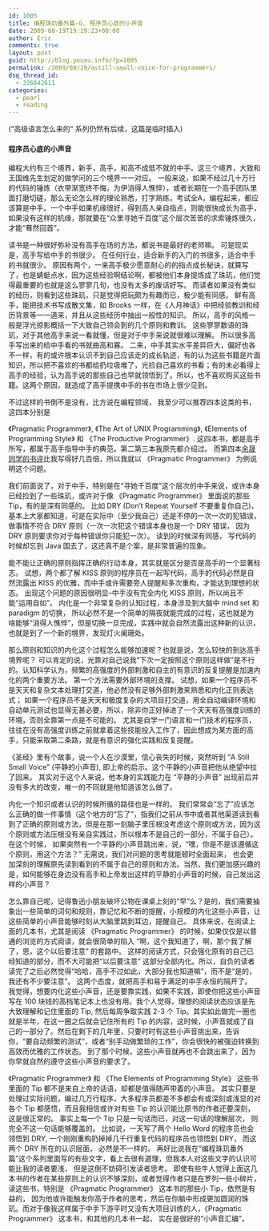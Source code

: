 ```yaml
---
id: 1005
title: 编程珠玑番外篇-G. 程序员心底的小声音
date: 2009-08-19T19:19:23+00:00
author: Eric
comments: true
layout: post
guid: http://blog.youxu.info/?p=1005
permalink: /2009/08/19/astill-small-voice-for-programmers/
dsq_thread_id:
  - 336642611
categories:
  - pearl
  - reading
---
```

(&#8220;高级语言怎么来的“ 系列仍然有后续，这篇是临时插入)

#### 程序员心底的小声音

编程大约有三个境界，新手，高手，和高不成低不就的中手。这三个境界，大致和王国维先生划定的做学问的三个境界一一对应。 一般来说，如果不经过几十万行的代码的锤炼（衣带渐宽终不悔，为伊消得人憔悴），或者长期在一个高手团队里面打磨切磋，那么无论怎么样的理论熟悉，打字熟练，考试全A，编程起来，都应该算是中手。一个中手如果机缘很好，得到高人亲自指点，则能很快成长为高手，如果没有这样的机缘，那就要在“众里寻她千百度”这个层次苦苦的求索锤炼很久，才能“蓦然回首”。

读书是一种很好弥补没有高手在场的方法，都说书是最好的老师嘛。 可是现实是，高手写给中手的书很少。 在任何行业，适合新手的入门的书很多，适合中手的书就很少。 原因有两个，一来高手极少愿意耐心的的指点成长秘诀，就算写了，也是蜻蜓点水，因为这些经验啊结论啊，都被他们本身提炼成了珠玑，他们觉得最重要的也就是这么寥寥几句，也没有太多的废话好写。 而读者如果没有类似的经历，则看到这些珠玑，只是觉得把玩颇为有趣而已，极少能有同感。 鲜有高手，能把技术书写成散文集，如 Brooks 一样，在《人月神话》中把经验教训和经历背景等一一道来，并且从这些经历中抽出一般性的知识。 所以，高手的风格一般是浮光掠影概括一下大致自己领会到的几个原则和教训。 这些寥寥数语的珠玑，对于其他高手来说一看就懂，但是对于中手来说就很难以理解。 所以很多高手写出来的给中手看的书就曲高和寡。 二来，中手其实水平差异巨大，偏好也各不一样，有的或许根本认识不到自己应该走的成长轨迹，有的认为这些书籍是片面知识，所以把不喜欢的书都给扔垃圾堆了，光捡自己喜欢的书看；有的未必看得上高手的经验，认为高手说的那些自己也早就领悟到了。所以，也不喜欢购买这些书籍。这两个原因，就造成了高手提携中手的书在市场上很少见到。

不过这样的书倒不是没有，比方说在编程领域， 我至少可以推荐四本这类的书，这四本分别是
  
《Pragmatic Programmer》, 《The Art of UNIX Programming》, 《Elements of Programming Style》 和 《The Productive Programmer》. 这四本书，都是高手所写，都属于高手指导中手的典范。第二第三本我原先都介绍过。 而第四本[余晟同学的书评](http://www.luanxiang.org/blog/archives/593.html)比我写得好几百倍，所以我就以 《Pragmatic Programmer》 为例说明这个问题。

我们前面说了，对于中手，特别是在“寻她千百度”这个层次的中手来说，或许本身已经捡到了一些珠玑，或许对于像 《Pragmatic Programmer》 里面说的那些 Tip，有的是深有同感的。 比如 DRY (Don&#8217;t Repeat Yourself 不要重复你自己)， 基本上大家都知道，可是在实际中（至少我自己）还是不停的一次一次的犯错误，做事情不符合 DRY 原则（一次一次犯这个错误本身也是一个 DRY 错误， 因为 DRY 原则要求你对于每种错误你只能犯一次）。 读到的时候深有同感， 写代码的时候却忘到 Java 国去了，这还真不是个案，是非常普遍的现象。

能不能让正确的原则指挥正确的行动本身，其实就是区分是否是高手的一个显著标志。 试想，两个都了解 KISS 原则的程序员在一起写代码，高手的代码必然是自然流露出 KISS 的优雅，而中手或许需要旁人提醒和多次重构，才能达到理想的状态。 出现这个问题的原因很明显&#8211;中手没有完全内化 KISS 原则，所以尚且不能“运用自如”。 内化是一个非常复杂的认知过程，本身涉及到大脑中 mind set 和 paradigm 的切换， 所以必然不是一个简单的隔夜就能完成的过程，这也就是为啥能够“消得人憔悴”，但是切换一旦完成，实践中就会自然流露出这种新的认识，也就是到了一个新的境界，发现灯火阑珊处。

那么原则和知识的内化这个过程怎么能够加速呢？也就是说，怎么较快的到达高手境界呢？ 可以肯定的说，光靠对自己说我“下次一定按照这个原则这样做”是不行的。认知科学认为，频繁的高强度的外部刺激和自主的有意识的反复提醒是加速内化的两个重要方法。 第一个方法需要外部环境的支撑。 试想，如果一个程序员不是天天和复杂文本处理打交道，他必然没有足够外部刺激来熟悉和内化正则表达式； 如果一个程序员不是天天和极度复杂的大项目打交道，用全自动编译环境和自动单元测试也显得无甚必要，所以，除非你正好掉进了一个天天有高强度训练的环境，否则全靠第一点是不可能的。 尤其是自学一门语言和一门技术的程序员，往往在没有高强度训练之前就拿着这些技能投入工作了，因此想成为某方面的高手，只能采取第二条路，就是有意识的强化实践和反复提醒。

《圣经》里有个故事，说一个人在沙漠里，信心丧失的时候，突然听到 “A Still Small Voice” (平静的小声音), 即上帝的启示。这个平静的小声音把他从绝望中拉了回来。 其实对于这个人来说，他本身的实践能力在 “平静的小声音” 出现前后并没有多大的改变，唯一的不同就是他知道该怎么做了。

内化一个知识或者认识的时候所循的路径也是一样的。 我们常常会“忘了”应该怎么正确的做一件事情（这个地方的“忘了”，指我们之前从书中或者其他渠道读到看到了正确的原则或方法，但是在那一刻脑子里压根没考虑这个原则或方法，因为这个原则或方法压根没有亲自实践过，所以根本不是自己的一部分，不属于自己）。 在这个时候， 如果突然有一个平静的小声音跳出来，说，“嘿，你是不是该遵循这个原则，用这个方法？” 无需说，我们对问题的思考就能顿时全面起来， 也会更加深刻的理解原先读到看到的不属于自己的原则和方法。当然，我们更加感兴趣的是，如何能够在身边没有高手和上帝发出这样的平静的小声音的时候，自己发出这样的小声音？

怎么靠自己呢，记得鲁迅小朋友破坏公物在课桌上刻的“早”么？是的，我们需要抽象出一些简单的词句和规则，靠记忆和不断的提醒，小规模的内化这些小声音，让这些简单的小声音能够时刻从大脑里跳到耳边，提醒自己。 具体来说，在阅读上面的几本书，尤其是阅读 《Pragmatic Programmer》 的时候，如果仅仅是以普通的浏览的方式阅读，就会很简单的陷入 “啊，这个我知道了，啊，那个我了解了，恩，这个以后要注意” 的套路中。 这样的阅读方式，只会强化原有的自己已经知道的部分，而不大可能把“以后要注意” 这部分全部内化。所以，自负的读者读完了之后必然觉得“哈哈，高手不过如此，大部分我也知道嘛”，而不是“是的，我还有不少要注意”。 这两个态度，就把高手和易于满足的中手永恒的隔开了。 我觉得，想要内化这些小声音，还是要靠实践，如果不实践，即使你把这些小声音写在 100 块钱的高档笔记本上也没有用。我个人觉得，理想的阅读状态应该是先大致理解和记住里面的 Tip, 然后每周争取实践 2-3 个 Tip。其实如此做完一圈也就是半年，在这一圈之后就会记住所有的 Tip 的内容，这时候，小声音就成了自己的一部分了。然后在剩下的几年里，只要时时有这些小声音挑出来，告诉你，“要自动频繁的测试”，或者“别手动做繁琐的工作”，你会很快的被强迫转换到高效而优雅的工作状态。 到了那个时候，这些小声音就再也不会跳出来了，因为你早就自然的遵守这些小声音的要求了。

《Pragmatic Programmer》 和 《The Elements of Programming Style》 这些书里面的 Tip 都不是来自上帝的话语，却都是值得随声带着的小声音。 其实只要是处理过实际问题，编过几万行程序，大多程序员都差不多都会有或深刻或浅显的对各个 Tip 都感悟，而且我相信或许对有些 Tip 的认识能比原书的作者还要深刻，这是很正常的。 事实上每一个 Tip 只是一句话而已，对这一句话的理解层次， 则完全不这一句话能够覆盖的。 比如说，一天写了两个 Hello Word 的程序员也会领悟到 DRY, 一个刚刚重构扔掉掉几千行重复代码的程序员也领悟到 DRY， 而这两个 DRY 所在的认识层面， 必然是不一样的。 再好比说我在“编程珠玑番外篇”这个系列里面写的有些文字，看上去很有道理，但我本人对这些文字的认识可能比我的读者要浅， 但是这倒不妨碍引发读者思考。 即使有些牛人觉得上面这几本书的作者在某些原则上的认识不够深刻，或者觉得作者只是在罗列一些小碎片，读这些书，特别是 《Pragmatic Programmer》 这本书的那些小 Tip，依然是有益的， 因为他或许能触发你高于作者的思考，然后在你脑中形成更加圆润的珠玑。而对于像我这样属于中手下游平时又没有大项目训练的人，《Pragmatic Programmer》 这本书，和其他的几本书一起， 实在是很好的“小声音汇编”。